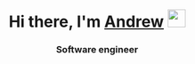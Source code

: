 <h1 align="center">Hi there, I'm <a href="https://github.com/ememyersmeow?tab=repositories" target="_blank">Andrew</a> 
<img src="https://i.pinimg.com/736x/9d/0e/f0/9d0ef092f19fe826d91402bfa6e4d950.jpg" height="32"/></h1>
<h3 align="center">Software engineer</h3>
